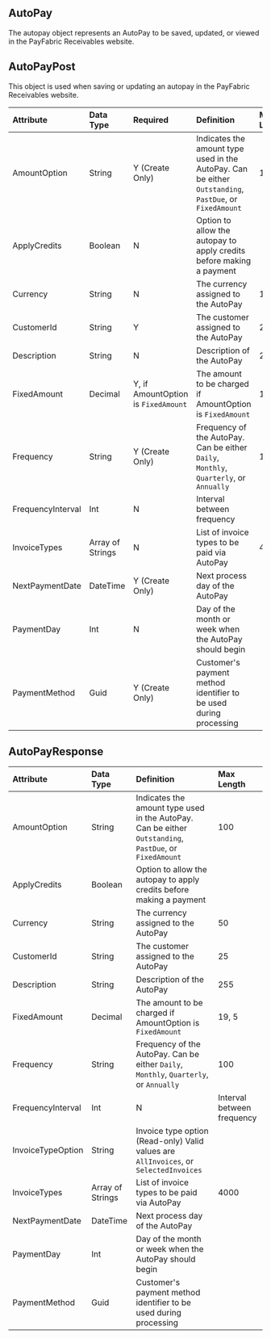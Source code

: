 ## AutoPay
The autopay object represents an AutoPay to be saved, updated, or viewed in the PayFabric Receivables website. 

## AutoPayPost
This object is used when saving or updating an autopay in the PayFabric Receivables website.

| Attribute | Data Type | Required | Definition | Max Length |
| :----------- | :--------- | :--------- | :--------- | :--------- |
| AmountOption | String | Y (Create Only) | Indicates the amount type used in the AutoPay. Can be either ``Outstanding``, ``PastDue``, or ``FixedAmount`` | 100 |
| ApplyCredits | Boolean | N | Option to allow the autopay to apply credits before making a payment |  |
| Currency | String | N | The currency assigned to the AutoPay | 10 |
| CustomerId | String | Y | The customer assigned to the AutoPay | 25 |
| Description | String | N | Description of the AutoPay | 255 |
| FixedAmount | Decimal | Y, if AmountOption is ``FixedAmount`` | The amount to be charged if AmountOption is ``FixedAmount`` | 19, 5 |
| Frequency | String | Y (Create Only) | Frequency of the AutoPay. Can be either ``Daily``, ``Monthly``, ``Quarterly``, or ``Annually`` | 100 |
| FrequencyInterval | Int | N | Interval between frequency |  |
| InvoiceTypes | Array of Strings | N | List of invoice types to be paid via AutoPay | 4000 |
| NextPaymentDate | DateTime | Y (Create Only) | Next process day of the AutoPay |  |
| PaymentDay | Int | N | Day of the month or week when the AutoPay should begin |  |
| PaymentMethod | Guid | Y (Create Only) | Customer's payment method identifier to be used during processing |  |

## AutoPayResponse
| Attribute | Data Type | Definition | Max Length |
| :----------- | :--------- | :--------- | :--------- |
| AmountOption | String | Indicates the amount type used in the AutoPay. Can be either ``Outstanding``, ``PastDue``, or ``FixedAmount`` | 100 |
| ApplyCredits | Boolean | Option to allow the autopay to apply credits before making a payment |  |
| Currency | String | The currency assigned to the AutoPay | 50 |
| CustomerId | String | The customer assigned to the AutoPay | 25 |
| Description | String | Description of the AutoPay | 255 |
| FixedAmount | Decimal | The amount to be charged if AmountOption is ``FixedAmount`` | 19, 5 |
| Frequency | String | Frequency of the AutoPay. Can be either ``Daily``, ``Monthly``, ``Quarterly``, or ``Annually`` | 100 |
| FrequencyInterval | Int | N | Interval between frequency |  |
| InvoiceTypeOption | String | Invoice type option (Read-only) Valid values are ``AllInvoices``, or ``SelectedInvoices`` |  |
| InvoiceTypes | Array of Strings | List of invoice types to be paid via AutoPay | 4000 |
| NextPaymentDate | DateTime | Next process day of the AutoPay |  |
| PaymentDay | Int | Day of the month or week when the AutoPay should begin |  |
| PaymentMethod | Guid | Customer's payment method identifier to be used during processing |  |